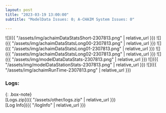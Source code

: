```yaml
---
layout: post
title: "2023-03-19 13:00:00"
subtitle: "ModelData Issues: 0; A-CHAIM System Issues: 0"

---
```


![]({{ "/assets/img/achaimDataStatsShort-2307813.png" | relative_url }})
![]({{ "/assets/img/achaimDataStatsLong00-2307813.png" | relative_url }})
![]({{ "/assets/img/achaimDataStatsLong01-2307813.png" | relative_url }})
![]({{ "/assets/img/achaimDataStatsLong02-2307813.png" | relative_url }})
![]({{ "/assets/img/modelDataDataStats-2307813.png" | relative_url }})
![]({{ "/assets/img/modelDataStationStats-2307813.png" | relative_url }})
![]({{ "/assets/img/achaimRunTime-2307813.png" | relative_url }})




### Logs:  
  
{: .box-note}  
[Logs.zip]({{ "/assets/other/logs.zip" | relative_url }})  
[Log Info]({{ "/logInfo" | relative_url }})  
